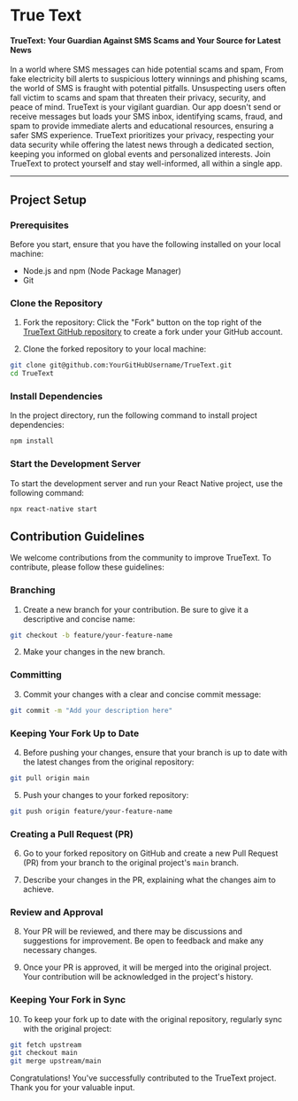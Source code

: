 # True Text

#### TrueText: Your Guardian Against SMS Scams and Your Source for Latest News

In a world where SMS messages can hide potential scams and spam, From fake electricity bill alerts to suspicious lottery winnings and phishing scams, the world of SMS is fraught with potential pitfalls. Unsuspecting users often fall victim to scams and spam that threaten their privacy, security, and peace of mind. TrueText is your vigilant guardian. Our app doesn't send or receive messages but loads your SMS inbox, identifying scams, fraud, and spam to provide immediate alerts and educational resources, ensuring a safer SMS experience. TrueText prioritizes your privacy, respecting your data security while offering the latest news through a dedicated section, keeping you informed on global events and personalized interests. Join TrueText to protect yourself and stay well-informed, all within a single app.
<hr>

## Project Setup

### Prerequisites

Before you start, ensure that you have the following installed on your local machine:

- Node.js and npm (Node Package Manager)
- Git

### Clone the Repository

1. Fork the repository: Click the "Fork" button on the top right of the [TrueText GitHub repository](https://github.com/Pushkarm029/TrueText) to create a fork under your GitHub account.

2. Clone the forked repository to your local machine:

```bash
git clone git@github.com:YourGitHubUsername/TrueText.git
cd TrueText
```

### Install Dependencies

In the project directory, run the following command to install project dependencies:

```bash
npm install
```

### Start the Development Server

To start the development server and run your React Native project, use the following command:

```bash
npx react-native start
```

## Contribution Guidelines

We welcome contributions from the community to improve TrueText. To contribute, please follow these guidelines:

### Branching

1. Create a new branch for your contribution. Be sure to give it a descriptive and concise name:

```bash
git checkout -b feature/your-feature-name
```

2. Make your changes in the new branch.

### Committing

3. Commit your changes with a clear and concise commit message:

```bash
git commit -m "Add your description here"
```

### Keeping Your Fork Up to Date

4. Before pushing your changes, ensure that your branch is up to date with the latest changes from the original repository:

```bash
git pull origin main
```

5. Push your changes to your forked repository:

```bash
git push origin feature/your-feature-name
```

### Creating a Pull Request (PR)

6. Go to your forked repository on GitHub and create a new Pull Request (PR) from your branch to the original project's `main` branch.

7. Describe your changes in the PR, explaining what the changes aim to achieve.

### Review and Approval

8. Your PR will be reviewed, and there may be discussions and suggestions for improvement. Be open to feedback and make any necessary changes.

9. Once your PR is approved, it will be merged into the original project. Your contribution will be acknowledged in the project's history.

### Keeping Your Fork in Sync

10. To keep your fork up to date with the original repository, regularly sync with the original project:

```bash
git fetch upstream
git checkout main
git merge upstream/main
```

Congratulations! You've successfully contributed to the TrueText project. Thank you for your valuable input.
